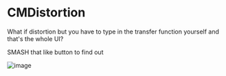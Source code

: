 # CMDistortion

What if distortion but you have to type in the transfer function yourself and that's the whole UI? 

SMASH that like button to find out


![image](![image](https://user-images.githubusercontent.com/38221014/131947415-44c34bdd-75bb-4990-9e8a-23037e2ff7bc.png))
